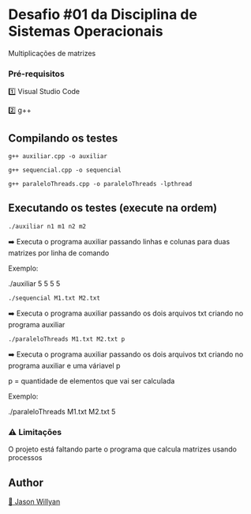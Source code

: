 # Desafio #01 da Disciplina de Sistemas Operacionais

Multiplicações de matrizes

### Pré-requisitos 

1️⃣ Visual Studio Code

2️⃣ g++

## Compilando os testes

```
g++ auxiliar.cpp -o auxiliar
```
```
g++ sequencial.cpp -o sequencial
```
```
g++ paraleloThreads.cpp -o paraleloThreads -lpthread
```
## Executando os testes (execute na ordem)

``` 
./auxiliar n1 m1 n2 m2
```
➡️ Executa o programa auxiliar passando linhas e colunas para duas matrizes por linha de comando 

Exemplo:

  ./auxiliar 5 5 5 5

``` 
./sequencial M1.txt M2.txt 
```
➡️ Executa o programa auxiliar passando os dois arquivos txt criando no programa auxiliar 

``` 
./paraleloThreads M1.txt M2.txt p
```
➡️ Executa o programa auxiliar passando os dois arquivos txt criando no programa auxiliar e uma váriavel p

p = quantidade de elementos que vai ser calculada

Exemplo:

  ./paraleloThreads M1.txt M2.txt 5

### ⚠️ Limitações

O projeto está faltando parte o programa que calcula matrizes usando processos


## Author

<a target="_blank" href="https://github.com/jasonwillyan">👤 Jason Willyan </a>


